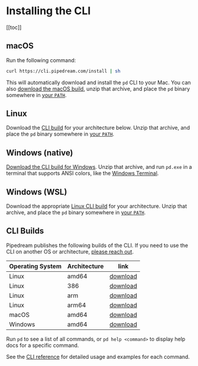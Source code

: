 # Installing the CLI

[[toc]]

## macOS

Run the following command:

```bash
curl https://cli.pipedream.com/install | sh
```

This will automatically download and install the `pd` CLI to your Mac. You can also [download the macOS build](https://cli.pipedream.com/darwin/amd64/latest/pd.zip), unzip that archive, and place the `pd` binary somewhere in [your `PATH`](https://opensource.com/article/17/6/set-path-linux).

## Linux

Download the [CLI build](#cli-builds) for your architecture below. Unzip that archive, and place the `pd` binary somewhere in [your `PATH`](https://opensource.com/article/17/6/set-path-linux).

## Windows (native)

[Download the CLI build for Windows](https://cli.pipedream.com/windows/amd64/latest/pd.zip). Unzip that archive, and run `pd.exe` in a terminal that supports ANSI colors, like the [Windows Terminal](https://github.com/microsoft/terminal).

## Windows (WSL)

Download the appropriate [Linux CLI build](#cli-builds) for your architecture. Unzip that archive, and place the `pd` binary somewhere in [your `PATH`](https://opensource.com/article/17/6/set-path-linux).

## CLI Builds

Pipedream publishes the following builds of the CLI. If you need to use the CLI on another OS or architecture, [please reach out](https://docs.pipedream.com/support/).

| Operating System | Architecture | link                                                             |
| ---------------- | ------------ | ---------------------------------------------------------------- |
| Linux            | amd64        | [download](https://cli.pipedream.com/linux/amd64/latest/pd.zip)   |
| Linux            | 386          | [download](https://cli.pipedream.com/linux/386/latest/pd.zip)     |
| Linux            | arm          | [download](https://cli.pipedream.com/linux/arm/latest/pd.zip)     |
| Linux            | arm64        | [download](https://cli.pipedream.com/linux/arm64/latest/pd.zip)   |
| macOS            | amd64        | [download](https://cli.pipedream.com/darwin/amd64/latest/pd.zip)  |
| Windows          | amd64        | [download](https://cli.pipedream.com/windows/amd64/latest/pd.zip) |

Run `pd` to see a list of all commands, or `pd help <command>` to display help docs for a specific command.

See the [CLI reference](/cli/reference/) for detailed usage and examples for each command.

<Footer />
